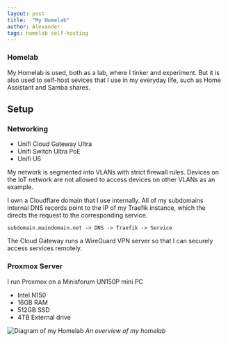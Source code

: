 ```yaml
---
layout: post
title:  "My Homelab"
author: Alexander
tags: homelab self-hosting
---
```


### Homelab

My Homelab is used, both as a lab, where I tinker and experiment.
But it is also used to self-host sevices that I use in my everyday life,
such as Home Assistant and Samba shares.

## Setup
### Networking
- Unifi Cloud Gateway Ultra
- Unifi Switch Ultra PoE
- Unifi U6

My network is segmented into VLANs with strict firewall rules. Devices on the IoT network are not allowed to access devices on other VLANs as an example.

I own a Cloudflare domain that I use internally.
All of my subdomains internal DNS records point to the IP of my Traefik instance, which the directs the request to the corresponding service.

```subdomain.maindomain.net -> DNS -> Traefik -> Service ```

The Cloud Gateway runs a WireGuard VPN server so that I can securely access services remotely.

### Proxmox Server
I run Proxmox on a Minisforum UN150P mini PC
- Intel N150
- 16GB RAM
- 512GB SSD
- 4TB External drive

![Diagram of my Homelab](/assets/img/homelab-diag.png)
*An overview of my homelab*
